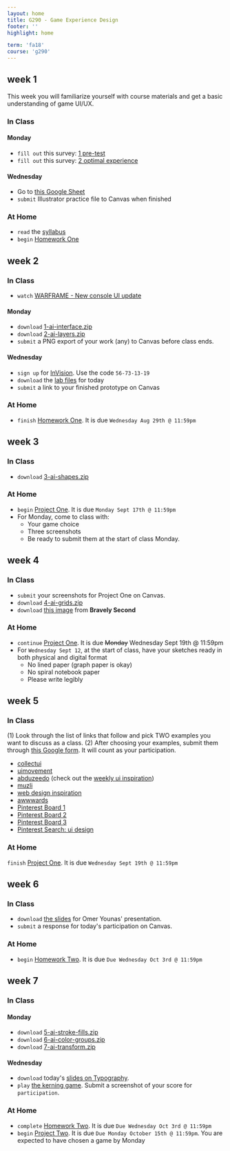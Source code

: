 ```yaml
---
layout: home
title: G290 - Game Experience Design
footer: ''
highlight: home

term: 'fa18'
course: 'g290'
---
```

## week 1
This week you will familiarize yourself with course materials and get a basic understanding of game UI/UX.

### In Class
#### Monday
 * `fill out` this survey: [1 pre-test](https://goo.gl/forms/6joNglEke6CAnL5l1)
 * `fill out` this survey: [2 optimal experience](https://docs.google.com/forms/d/e/1FAIpQLSdK0JizQCS6iScccKiGkO8R0IHMBKbkZ10uDAuEV8P-rzuTEg/viewform?usp=sf_link)

#### Wednesday
 <!--* `inspiration`: [EnvyLabs](https://envylabs.com/)-->
 <!--* `fill out` this survey: [3 defining usability](https://goo.gl/forms/gS4FRH3T77vLMxUR2)-->
 * Go to [this Google Sheet](https://docs.google.com/spreadsheets/d/1q7nTbS9Z-uOiYr-DNVcDXq1zHjX5MXjjmxO6hP5OQrA/edit?usp=sharing)
 * `submit` Illustrator practice file to Canvas when finished

### At Home
 * `read` the [syllabus](g290-syllabus.pdf)
 * `begin` [Homework One](assignments/hw-bad-design.html)

## week 2
### In Class
 * `watch` [WARFRAME - New console UI update](https://www.youtube.com/watch?v=CJlHD2pFzEA)

#### Monday
 * `download` [1-ai-interface.zip](mats/1-ai-interface.zip)
 * `download` [2-ai-layers.zip](mats/2-ai-layers.zip)
 * `submit` a PNG export of your work (any) to Canvas before class ends.

#### Wednesday
 * `sign up` for [InVision](http://www.invisionapp.com/education-signup). Use the code `56-73-13-19`
 * `download` the [lab files](mats/invision-lab.zip) for today
 * `submit` a link to your finished prototype on Canvas

### At Home
 * `finish` [Homework One](assignments/hw-bad-design.html). It is due `Wednesday Aug 29th @ 11:59pm`

## week 3
### In Class
 * `download` [3-ai-shapes.zip](mats/3-ai-shapes.zip)


### At Home
 * `begin` [Project One](assignments/p1-replica.html). It is due `Monday Sept 17th @ 11:59pm`
 * For Monday, come to class with:
   * Your game choice
   * Three screenshots
   * Be ready to submit them at the start of class Monday.

## week 4
### In Class
 * `submit` your screenshots for Project One on Canvas.
 * `download` [4-ai-grids.zip](mats/4-ai-grids.zip)
 * `download` [this image](mats/img/bravely.jpg) from __Bravely Second__

### At Home
 * `continue` [Project One](assignments/p1-replica.html). It is due <s>Monday</s> Wednesday Sept 19th @ 11:59pm
 * For `Wednesday Sept 12`, at the start of class, have your sketches ready in both physical and digital format
   * No lined paper (graph paper is okay)
   * No spiral notebook paper
   * Please write legibly

## week 5
### In Class
(1) Look through the list of links that follow and pick TWO examples you want to discuss as a class.
(2) After choosing your examples, submit them through [this Google form](https://goo.gl/forms/yl6WQeJwHHtrxoYE2). It will count as your participation.

 * [collectui](http://collectui.com/)
 * [uimovement](https://uimovement.com/)
 * [abduzeedo](http://abduzeedo.com/) (check out the [weekly ui inspiration](http://abduzeedo.com/ui-inspiration-weeks-selections-outcrowd-mario-sestak-adrian-somoza-and-more))
 * [muzli](https://medium.muz.li/)
 * [web design inspiration](http://www.webdesign-inspiration.com/)
 * [awwwards](https://www.awwwards.com/)
 * [Pinterest Board 1](https://www.pinterest.com/animator422/video-game-design-inspiration/)
 * [Pinterest Board 2](https://www.pinterest.com/markusmontalvo/gaming-design/)
 * [Pinterest Board 3](https://www.pinterest.com/flowap/ui-design/)
 * [Pinterest Search: ui design](https://www.pinterest.com/search/pins/?q=ui+design)

### At Home
`finish` [Project One](assignments/p1-replica.html). It is due `Wednesday Sept 19th @ 11:59pm`

## week 6
### In Class
 * `download` [the slides](mats/art-direction-for-aaa-ui.pdf) for Omer Younas' presentation.
 * `submit` a response for today's participation on Canvas.

### At Home
 * `begin` [Homework Two](assignments/hw-exemplars.html). It is due `Due Wednesday Oct 3rd @ 11:59pm`

## week 7
### In Class
#### Monday
 * `download` [5-ai-stroke-fills.zip](mats/5-ai-stroke-fills.zip)
 * `download` [6-ai-color-groups.zip](mats/6-ai-color-groups.zip)
 * `download` [7-ai-transform.zip](mats/7-ai-transform.zip)

#### Wednesday
 * `download` today's [slides on Typography](mats/typography.pdf).
 * `play` [the kerning game](https://type.method.ac/). Submit a screenshot of your score for `participation`.

### At Home
 * `complete` [Homework Two](assignments/hw-exemplars.html). It is due `Due Wednesday Oct 3rd @ 11:59pm`
 * `begin` [Project Two](assignments/p2-redesign.html). It is due `Due Monday October 15th @ 11:59pm`. You are expected to have chosen a game by Monday

